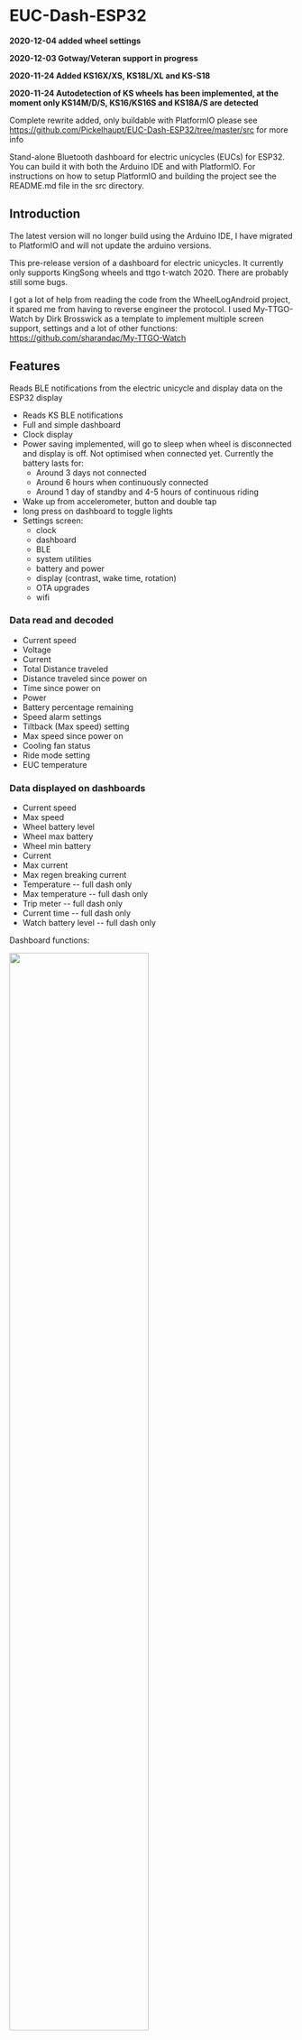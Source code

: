 # EUC-Dash-ESP32

**2020-12-04 added wheel settings**

**2020-12-03 Gotway/Veteran support in progress**

**2020-11-24 Added KS16X/XS, KS18L/XL and KS-S18**

**2020-11-24 Autodetection of KS wheels has been implemented, at the moment only KS14M/D/S, KS16/KS16S and KS18A/S are detected**


Complete rewrite added, only buildable with PlatformIO please see https://github.com/Pickelhaupt/EUC-Dash-ESP32/tree/master/src for more info

Stand-alone Bluetooth dashboard for electric unicycles (EUCs) for ESP32.
You can build it with both the Arduino IDE and with PlatformIO.
For instructions on how to setup PlatformIO and building the project see the README.md file in the src directory.

## Introduction
The latest version will no longer build using the Arduino IDE, I have migrated to PlatformIO and will not update the arduino versions.

This pre-release version of a dashboard for electric unicycles. It currently only supports KingSong wheels and ttgo t-watch 2020. There are probably still some bugs. 

I got a lot of help from reading the code from the WheelLogAndroid project, it spared me from having to reverse engineer the protocol.
I used My-TTGO-Watch by Dirk Brosswick as a template to implement multiple screen support, settings and a lot of other functions:
https://github.com/sharandac/My-TTGO-Watch


## Features
Reads BLE notifications from the electric unicycle and display data on the ESP32 display
- Reads KS BLE notifications
- Full and simple dashboard
- Clock display
- Power saving implemented, will go to sleep when wheel is disconnected and display is off. Not optimised when connected yet. Currently the battery lasts for:
  - Around 3 days not connected
  - Around 6 hours when continuously connected
  - Around 1 day of standby and 4-5 hours of continuous riding
- Wake up from accelerometer, button and double tap
- long press on dashboard to toggle lights
- Settings screen:
  - clock
  - dashboard
  - BLE
  - system utilities
  - battery and power
  - display (contrast, wake time, rotation)
  - OTA upgrades
  - wifi

### Data read and decoded
- Current speed
- Voltage
- Current
- Total Distance traveled
- Distance traveled since power on
- Time since power on
- Power
- Battery percentage remaining
- Speed alarm settings
- Tiltback (Max speed) setting
- Max speed since power on
- Cooling fan status
- Ride mode setting
- EUC temperature
### Data displayed on dashboards
- Current speed 
- Max speed
- Wheel battery level
- Wheel max battery
- Wheel min battery
- Current
- Max current
- Max regen breaking current
- Temperature -- full dash only
- Max temperature -- full dash only
- Trip meter -- full dash only
- Current time -- full dash only
- Watch battery level -- full dash only

Dashboard functions:
<div> 
<img src="https://github.com/Pickelhaupt/EUC-Dash-ESP32/raw/master/Images/dashboards-s.png" width="70%" align="center"/>
</div>

Dashboard alerts:
<div> 
<img src="https://github.com/Pickelhaupt/EUC-Dash-ESP32/raw/master/Images/alerts-note-s.png" width="60%" align="center"/>
</div>

### Other screens
- Time and date screen
- Settings screen
- trip info screen
- wheel info screen

Screen layout:
<div> 
<img src="https://github.com/Pickelhaupt/EUC-Dash-ESP32/raw/master/Images/maintile-s.png" width="80%" align="center"/>
</div>

Map of all settings screens:
<div> 
<img src="https://github.com/Pickelhaupt/EUC-Dash-ESP32/raw/master/Images/settingsmanual2s.png" width="100%" align="center"/>
</div>

### Supported Models
Only supports Kingsong wheels at the moment. it autodetects the following models:
- KS14M/D/S
- KS16/KS16/S/X/XS
- KS18A/S/L/XL
- KS-S18

Gotway support is eing actively worked on.
## Screenshots
Some new screenshots, colours are a bit off though
<div> 
  <img src="https://github.com/Pickelhaupt/EUC-Dash-ESP32/raw/master/Images/20201114_005122-fix_proc.jpg" width="20%" align="left"/>
  <img src="https://github.com/Pickelhaupt/EUC-Dash-ESP32/raw/master/Images/20201114_005212-fix_proc.jpg" width="20%" align="center"/>
  <img src="https://github.com/Pickelhaupt/EUC-Dash-ESP32/raw/master/Images/20201114_005143-fix_proc.jpg" width="20%" align="left"/>
  
  <img src="https://github.com/Pickelhaupt/EUC-Dash-ESP32/raw/master/Images/20201114_005231-fix_proc.jpg" width="20%" align="center"/>
</div>

## Dependencies
### Required libraries:
Libraries are downloaded automatically by PlatformIO when compiling for the first time.
- TTGO T-Watch Library; modified version with LVGL 7.6
- AsyncTCP@>=1.1.1
- ArduinoJson@>=6.15.2
- PubSubClient@>=2.8

## Bugs and issues
- I have not verified if the http upgrade feature works, also the published firmware is out of date.

## Todo
- Support for more wheel brands (Gotway/Veteran, Inmotion, Ninebot planned)
- Autodetection of wheel make and model --done, only detects KS at this time

## Building the project
Requires PlatformIO and driver for the USB chip in the t-watch. for more info see: 
https://github.com/Pickelhaupt/EUC-Dash-ESP32/tree/master/src
## Connecting to the wheel
It should connect automatically when it finds a compatible wheel when the screen is on, it will not connect when screen is off as the device is in sleep mode. However there is currently no function implemented to make it possible to choose what wheel it will connect to of there are more than one compatible wheel in range, it will simply connect to the first one it finds. Also it will not autodetect the wheel model. Edit the wheelmodel string in Kingsong.cpp (initks function at the bottom of the file)

